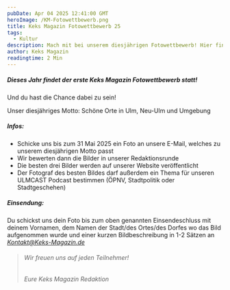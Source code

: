 ```yaml
---
pubDate: Apr 04 2025 12:41:00 GMT
heroImage: /KM-Fotowettbewerb.png
title: Keks Magazin Fotowettbewerb 25
tags:
  - Kultur
description: Mach mit bei unserem diesjährigen Fotowettbewerb! Hier findest du alle Infos dazu
author: Keks Magazin
readingtime: 2 Min
---
```


##### Dieses Jahr findet der erste Keks Magazin Fotowettbewerb statt!

Und du hast die Chance dabei zu sein!

Unser diesjähriges Motto: Schöne Orte in Ulm, Neu-Ulm und Umgebung

##### **Infos:**

* Schicke uns bis zum 31 Mai 2025 ein Foto an unsere E-Mail, welches zu unserem diesjährigen Motto passt
* Wir bewerten dann die Bilder in unserer Redaktionsrunde
* Die besten drei Bilder werden auf unserer Website veröffentlicht
* Der Fotograf des besten Bildes darf außerdem ein Thema für unseren ULMCAST Podcast bestimmen (ÖPNV, Stadtpolitik oder Stadtgeschehen)

##### **Einsendung:**

Du schickst uns dein Foto bis zum oben genannten Einsendeschluss mit deinem Vornamen, dem Namen der Stadt/des Ortes/des Dorfes wo das Bild aufgenommen wurde und einer kurzen Bildbeschreibung in 1-2 Sätzen an *[Kontakt@Keks-Magazin.de](mailto:Kontakt@Keks-Magazin.de)*

> ###### Wir freuen uns auf jeden Teilnehmer!
> ###### _Eure Keks Magazin Redaktion_
